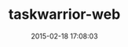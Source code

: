 ---
layout: post
title:  "taskwarrior-web"
repo:   "theunraveler/taskwarrior-web"
date:   2015-02-18 17:08:03
gemurl: http://github.com/theunraveler/taskwarrior-web
---
